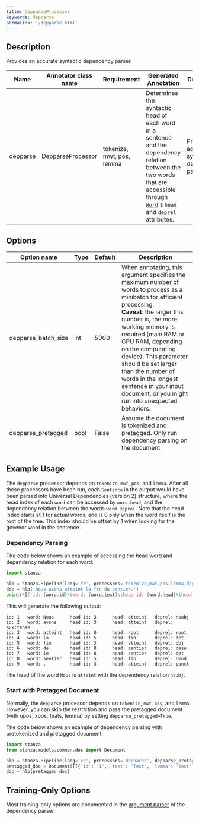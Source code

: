 ```yaml
---
title: DepparseProcessor
keywords: depparse
permalink: '/depparse.html'
---
```


## Description

Provides an accurate syntactic dependency parser.

| Name | Annotator class name | Requirement | Generated Annotation | Description |
| --- | --- | --- | --- | --- | 
| depparse | DepparseProcessor | tokenize, mwt, pos, lemma | Determines the syntactic head of each word in a sentence and the dependency relation between the two words that are accessible through [`Word`](data_objects.md#word)'s `head` and `deprel` attributes. | Provides an accurate syntactic dependency parser. |

## Options

| Option name | Type | Default | Description |
| --- | --- | --- | --- |
| depparse_batch_size | int | 5000 | When annotating, this argument specifies the maximum number of words to process as a minibatch for efficient processing. <br>**Caveat**: the larger this number is, the more working memory is required (main RAM or GPU RAM, depending on the computating device). This parameter should be set larger than the number of words in the longest sentence in your input document, or you might run into unexpected behaviors. |
| depparse_pretagged | bool | False | Assume the document is tokenized and pretagged. Only run dependency parsing on the document. |

## Example Usage

The `depparse` processor depends on `tokenize`, `mwt`, `pos`, and `lemma`. After all these processors have been run, each `Sentence` in the output would have been parsed into Universal Dependencies (version 2) structure, where the head index of each `word` can be accessed by `word.head`, and the dependency relation between the words `word.deprel`. Note that the head index starts at 1 for actual words, and is 0 only when the word itself is the root of the tree. This index should be offset by 1 when looking for the govenor word in the sentence. 

### Dependency Parsing

The code below shows an example of accessing the head word and dependency relation for each word:

```python
import stanza

nlp = stanza.Pipeline(lang='fr', processors='tokenize,mwt,pos,lemma,depparse')
doc = nlp('Nous avons atteint la fin du sentier.')
print(*[f'id: {word.id}\tword: {word.text}\thead id: {word.head}\thead: {sent.words[word.head-1].text if word.head > 0 else "root"}\tdeprel: {word.deprel}' for sent in doc.sentences for word in sent.words], sep='\n')
```

This will generate the following output:

```
id: 1   word: Nous      head id: 3      head: atteint   deprel: nsubj
id: 2   word: avons     head id: 3      head: atteint   deprel: aux:tense
id: 3   word: atteint   head id: 0      head: root      deprel: root
id: 4   word: la        head id: 5      head: fin       deprel: det
id: 5   word: fin       head id: 3      head: atteint   deprel: obj
id: 6   word: de        head id: 8      head: sentier   deprel: case
id: 7   word: le        head id: 8      head: sentier   deprel: det
id: 8   word: sentier   head id: 5      head: fin       deprel: nmod
id: 9   word: .         head id: 3      head: atteint   deprel: punct
```

The head of the word `Nous` is `atteint` with the dependency relation `nsubj`.

### Start with Pretagged Document

Normally, the `depparse` processor depends on `tokenize`, `mwt`, `pos`, and `lemma`. However, you can skip the restriction and pass the pretagged document (with upos, xpos, feats, lemma) by setting `depparse_pretagged=True`.

The code below shows an example of dependency parsing with pretokenized and pretagged document:

```python
import stanza
from stanza.models.common.doc import Document

nlp = stanza.Pipeline(lang='en', processors='depparse', depparse_pretagged=True)
pretagged_doc = Document([[{'id': '1', 'text': 'Test', 'lemma': 'Test', 'upos': 'NOUN', 'xpos': 'NN', 'feats': 'Number=Sing'}, {'id': '2', 'text': 'sentence', 'lemma': 'sentence', 'upos': 'NOUN', 'xpos': 'NN', 'feats': 'Number=Sing'}, {'id': '3', 'text': '.', 'lemma': '.', 'upos': 'PUNCT', 'xpos': '.'}]])
doc = nlp(pretagged_doc)
```

## Training-Only Options

Most training-only options are documented in the [argument parser](https://github.com/stanfordnlp/stanza/blob/master/stanza/models/parser.py#L21) of the dependency parser.

